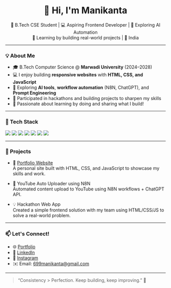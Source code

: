 <h1 align="center">👋 Hi, I'm Manikanta</h1>

<p align="center">
🚀 B.Tech CSE Student | 💻 Aspiring Frontend Developer | 🤖 Exploring AI Automation<br>
🌱 Learning by building real-world projects | 📍 India
</p>

---

### 💡 About Me

- 🎓 B.Tech Computer Science @ **Marwadi University** (2024–2028)
- 💻 I enjoy building **responsive websites** with **HTML, CSS, and JavaScript**
- 🤖 Exploring **AI tools**, **workflow automation** (N8N, ChatGPT), and **Prompt Engineering**
- 🏁 Participated in hackathons and building projects to sharpen my skills
- 🎯 Passionate about learning by doing and sharing what I build!

---

### 🧰 Tech Stack

<img src="https://img.shields.io/badge/-HTML5-orange?style=flat&logo=html5&logoColor=white">
<img src="https://img.shields.io/badge/-CSS3-blue?style=flat&logo=css3">
<img src="https://img.shields.io/badge/-JavaScript-yellow?style=flat&logo=javascript&logoColor=black">
<img src="https://img.shields.io/badge/-Git-black?style=flat&logo=git">
<img src="https://img.shields.io/badge/-GitHub-black?style=flat&logo=github">
<img src="https://img.shields.io/badge/-N8N-red?style=flat&logo=n8n&logoColor=white">
<img src="https://img.shields.io/badge/-ChatGPT-10A37F?style=flat&logo=openai&logoColor=white">

---

### 🧩 Projects

- 💼 [Portfolio Website](https://mani-manepalli.github.io/Protfolio-2/)  
  A personal site built with HTML, CSS, and JavaScript to showcase my skills and work.

- 🤖 YouTube Auto Uploader using N8N  
  Automated content upload to YouTube using N8N workflows + ChatGPT API.

- 💡 Hackathon Web App  
  Created a simple frontend solution with my team using HTML/CSS/JS to solve a real-world problem.

---

### 📫 Let's Connect!

- 🌐 [Portfolio](https://mani-manepalli.github.io/Protfolio-2/)
- 💼 [LinkedIn](https://www.linkedin.com/in/mani-kanta69/)
- 📸 [Instagram](https://www.instagram.com/ig_tony_69_?igsh=Zm4xb3BpMDRueDBn)
- ✉️ Email: 699manikanta@gmail.com

---

> “Consistency > Perfection. Keep building, keep improving.” 💯
